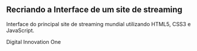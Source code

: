 ## Recriando a Interface de um site de streaming
Interface do principal site de streaming mundial utilizando HTML5, CSS3 e JavaScript.

Digital Innovation One
